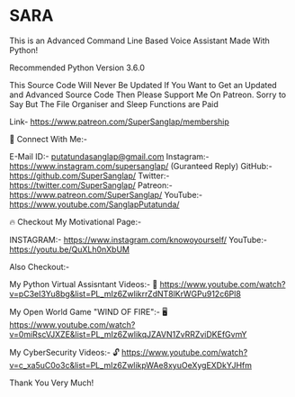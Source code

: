 # SARA
This is an Advanced Command Line Based Voice Assistant Made With Python!

Recommended Python Version 3.6.0

This Source Code Will Never Be Updated If You Want to Get an Updated and Advanced Source Code Then Please Support Me On Patreon. Sorry to Say But The File Organiser and Sleep Functions are Paid

Link- https://www.patreon.com/SuperSanglap/membership


💬 Connect With Me:-

E-Mail ID:- putatundasanglap@gmail.com 
Instagram:- https://www.instagram.com/supersanglap/ (Guranteed Reply)
GitHub:-    https://github.com/SuperSanglap/
Twitter:-   https://twitter.com/SuperSanglap/
Patreon:-   https://www.patreon.com/SuperSanglap/
YouTube:-   https://www.youtube.com/SanglapPutatunda/


🔥 Checkout My Motivational Page:-

INSTAGRAM:- https://www.instagram.com/knowoyourself/
YouTube:-   https://youtu.be/QuXLh0nXbUM


Also Checkout:-

My Python Virtual Assisntant Videos:- 🐍
https://www.youtube.com/watch?v=pC3eI3Yu8bg&list=PL_mIz6ZwlikrrZdNT8lKrWGPu912c6Pl8

My Open World Game "WIND OF FIRE":- 🖥
https://www.youtube.com/watch?v=0miRscVJXZE&list=PL_mIz6ZwlikqJZAVN1ZvRRZviDKEfGvmY

My CyberSecurity Videos:- 🔓
https://www.youtube.com/watch?v=c_xa5uC0o3c&list=PL_mIz6ZwlikpWAe8xyuOeXygEXDkYJHfm


Thank You Very Much!
